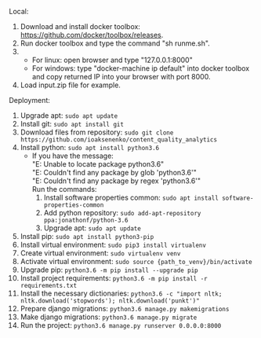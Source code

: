 Local:
1. Download and install docker toolbox: https://github.com/docker/toolbox/releases.
1. Run docker toolbox and type the command "sh runme.sh".
1. - For linux: open browser and type "127.0.0.1:8000"
   - For windows: type "docker-machine ip default" into docker toolbox and copy returned IP into your browser with port 8000.
1. Load input.zip file for example.

Deployment:
1. Upgrade apt: `sudo apt update`
1. Install git: `sudo apt install git`
1. Download files from repository: `sudo git clone https://github.com/ioaksenenko/content_quality_analytics`
1. Install python: `sudo apt install python3.6`
    * If you have the message:        
        "E: Unable to locate package python3.6"        
        "E: Couldn't find any package by glob 'python3.6'"        
        "E: Couldn't find any package by regex 'python3.6'"        
       Run the commands:        
        1. Install software properties common: `sudo apt install software-properties-common`
        1. Add python repository: `sudo add-apt-repository ppa:jonathonf/python-3.6`
        1. Upgrade apt: `sudo apt update`
1. Install pip: `sudo apt install python3-pip`
1. Install virtual environment: `sudo pip3 install virtualenv`
1. Create virtual environment: `sudo virtualenv venv`
1. Activate virtual environment: `sudo source {path_to_venv}/bin/activate`
1. Upgrade pip: `python3.6 -m pip install --upgrade pip`
1. Install project requirements: `python3.6 -m pip install -r requirements.txt`
1. Install the necessary dictionaries: `python3.6 -c "import nltk; nltk.download('stopwords'); nltk.download('punkt')"`
1. Prepare django migrations: `python3.6 manage.py makemigrations`
1. Make django migrations: `python3.6 manage.py migrate`
1. Run the project: `python3.6 manage.py runserver 0.0.0.0:8000`
